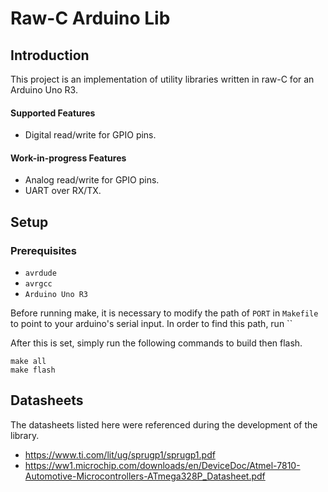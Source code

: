 # Raw-C Arduino Lib

## Introduction

This project is an implementation of utility libraries written in raw-C for an Arduino Uno R3. 

#### **Supported Features**

- Digital read/write for GPIO pins.

#### **Work-in-progress Features**

- Analog read/write for GPIO pins.
- UART over RX/TX.

## Setup

### Prerequisites

- `avrdude`
- `avrgcc`
- `Arduino Uno R3`

Before running make, it is necessary to modify the path of `PORT` in `Makefile` to point to your arduino's serial input.
In order to find this path, run ``

After this is set, simply run the following commands to build then flash.

```
make all
make flash
```

## Datasheets

The datasheets listed here were referenced during the development of the library.

- https://www.ti.com/lit/ug/sprugp1/sprugp1.pdf
- https://ww1.microchip.com/downloads/en/DeviceDoc/Atmel-7810-Automotive-Microcontrollers-ATmega328P_Datasheet.pdf